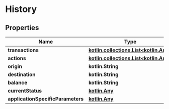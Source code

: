 
# History

## Properties
Name | Type | Description | Notes
------------ | ------------- | ------------- | -------------
**transactions** | [**kotlin.collections.List&lt;kotlin.Any&gt;**](kotlin.Any.md) |  |  [optional]
**actions** | [**kotlin.collections.List&lt;kotlin.Any&gt;**](kotlin.Any.md) |  |  [optional]
**origin** | **kotlin.String** |  |  [optional]
**destination** | **kotlin.String** |  |  [optional]
**balance** | **kotlin.String** |  |  [optional]
**currentStatus** | [**kotlin.Any**](.md) |  |  [optional]
**applicationSpecificParameters** | [**kotlin.Any**](.md) |  |  [optional]



